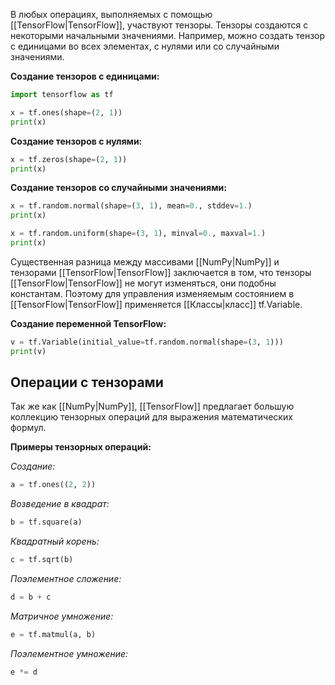 В любых операциях, выполняемых с помощью [[TensorFlow|TensorFlow]], участвуют тензоры. Тензоры создаются с некоторыми начальными значениями. Например, можно создать тензор с единицами во всех элементах, с нулями или со случайными значениями.

**Создание тензоров с единицами:**

```Python
import tensorflow as tf

x = tf.ones(shape=(2, 1))
print(x)
```

**Создание тензоров с нулями:**

```Python
x = tf.zeros(shape=(2, 1))
print(x)
```

**Создание тензоров со случайными значениями:**

```Python
x = tf.random.normal(shape=(3, 1), mean=0., stddev=1.)
print(x)

x = tf.random.uniform(shape=(3, 1), minval=0., maxval=1.)
print(x)
```

 Существенная разница между массивами [[NumPy|NumPy]] и тензорами [[TensorFlow|TensorFlow]] заключается в том, что тензоры [[TensorFlow|TensorFlow]] не могут изменяться, они подобны константам. Поэтому для управления
изменяемым состоянием в [[TensorFlow|TensorFlow]] применяется [[Классы|класс]] tf.Variable.

**Создание переменной TensorFlow:**

```Python
v = tf.Variable(initial_value=tf.random.normal(shape=(3, 1)))
print(v)
```

## Операции с тензорами

Так же как [[NumPy|NumPy]], [[TensorFlow]] предлагает большую коллекцию тензорных операций для выражения математических формул.

**Примеры тензорных операций:**

*Создание:*

```Python
a = tf.ones((2, 2))
```

*Возведение в квадрат:*

```Python
b = tf.square(a)
```

*Квадратный корень:*

```Python
c = tf.sqrt(b)
```

*Поэлементное сложение:*

```Python
d = b + c
```

*Матричное умножение:*

```Python
e = tf.matmul(a, b)
```

*Поэлементное умножение:*

```Python
e *= d
```